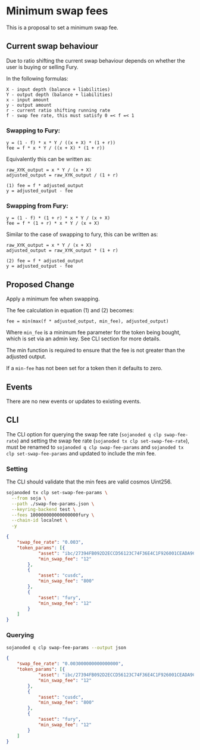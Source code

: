 # Minimum swap fees

This is a proposal to set a minimum swap fee.

## Current swap behaviour

Due to ratio shifting the current swap behaviour depends on whether the user is buying or selling Fury.

In the following formulas:

```
X - input depth (balance + liabilities)
Y - output depth (balance + liabilities)
x - input amount
y - output amount
r - current ratio shifting running rate
f - swap fee rate, this must satisfy 0 =< f =< 1
```

### Swapping to Fury:

```
y = (1 - f) * x * Y / ((x + X) * (1 + r))
fee = f * x * Y / ((x + X) * (1 + r))
```

Equivalently this can be written as:

```
raw_XYK_output = x * Y / (x + X)
adjusted_output = raw_XYK_output / (1 + r)

(1) fee = f * adjusted_output
y = adjusted_output - fee
```

### Swapping from Fury:

```
y = (1 - f) * (1 + r) * x * Y / (x + X)
fee = f * (1 + r) * x * Y / (x + X)
```

Similar to the case of swapping to fury, this can be written as:

```
raw_XYK_output = x * Y / (x + X)
adjusted_output = raw_XYK_output * (1 + r)

(2) fee = f * adjusted_output
y = adjusted_output - fee
```

## Proposed Change

Apply a minimum fee when swapping.

The fee calculation in equation (1) and (2) becomes:

```
fee = min(max(f * adjusted_output, min_fee), adjusted_output)
```

Where `min_fee` is a minimum fee parameter for the token being bought, which is set via an admin key. See CLI
section for more details.

The min function is required to ensure that the fee is not greater than the adjusted output.

If a `min-fee` has not been set for a token then it defaults to zero.

## Events

There are no new events or updates to existing events.

## CLI

The CLI option for querying the swap fee rate (`sojanoded q clp swap-fee-rate`) and setting the swap fee
rate (`sojanoded tx clp set-swap-fee-rate`), must be renamed to `sojanoded q clp swap-fee-params`
and `sojanoded tx clp set-swap-fee-params` and updated to include the min fee.

### Setting

The CLI should validate that the min fees are valid cosmos Uint256.

```bash
sojanoded tx clp set-swap-fee-params \
  --from soja \
  --path ./swap-fee-params.json \
  --keyring-backend test \
  --fees 100000000000000000fury \
  --chain-id localnet \
  -y
```

```json
{
	"swap_fee_rate": "0.003",
	"token_params": [{
			"asset": "ibc/27394FB092D2ECCD56123C74F36E4C1F926001CEADA9CA97EA622B25F41E5EB2",
			"min_swap_fee": "12"
		},
		{
			"asset": "cusdc",
			"min_swap_fee": "800"
		},
		{
			"asset": "fury",
			"min_swap_fee": "12"
		}
	]
}
```

### Querying

```bash
sojanoded q clp swap-fee-params --output json
```

```json
{
	"swap_fee_rate": "0.003000000000000000",
	"token_params": [{
			"asset": "ibc/27394FB092D2ECCD56123C74F36E4C1F926001CEADA9CA97EA622B25F41E5EB2",
			"min_swap_fee": "12"
		},
		{
			"asset": "cusdc",
			"min_swap_fee": "800"
		},
		{
			"asset": "fury",
			"min_swap_fee": "12"
		}
	]
}
```
